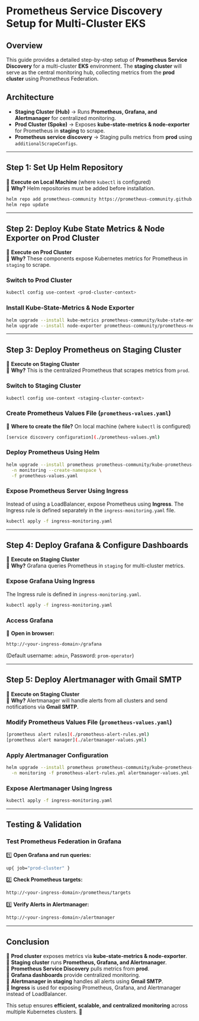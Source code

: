 # **Prometheus Service Discovery Setup for Multi-Cluster EKS**

## **Overview**
This guide provides a detailed step-by-step setup of **Prometheus Service Discovery** for a multi-cluster **EKS** environment. The **staging cluster** will serve as the central monitoring hub, collecting metrics from the **prod cluster** using Prometheus Federation.

## **Architecture**
- **Staging Cluster (Hub)** → Runs **Prometheus, Grafana, and Alertmanager** for centralized monitoring.
- **Prod Cluster (Spoke)** → Exposes **kube-state-metrics & node-exporter** for Prometheus in **staging** to scrape.
- **Prometheus service discovery** → Staging pulls metrics from **prod** using `additionalScrapeConfigs`.

---

## **Step 1: Set Up Helm Repository**
📌 **Execute on Local Machine** (where `kubectl` is configured)  
📌 **Why?** Helm repositories must be added before installation.

```sh
helm repo add prometheus-community https://prometheus-community.github.io/helm-charts
helm repo update
```

---

## **Step 2: Deploy Kube State Metrics & Node Exporter on Prod Cluster**
📌 **Execute on Prod Cluster**  
📌 **Why?** These components expose Kubernetes metrics for Prometheus in `staging` to scrape.

### **Switch to Prod Cluster**
```sh
kubectl config use-context <prod-cluster-context>
```

### **Install Kube-State-Metrics & Node Exporter**
```sh
helm upgrade --install kube-metrics prometheus-community/kube-state-metrics -n monitoring --create-namespace
helm upgrade --install node-exporter prometheus-community/prometheus-node-exporter -n monitoring
```

---

## **Step 3: Deploy Prometheus on Staging Cluster**
📌 **Execute on Staging Cluster**  
📌 **Why?** This is the centralized Prometheus that scrapes metrics from `prod`.

### **Switch to Staging Cluster**
```sh
kubectl config use-context <staging-cluster-context>
```

### **Create Prometheus Values File (`prometheus-values.yaml`)**
📌 **Where to create the file?** On local machine (where `kubectl` is configured)

```bash
[service discovery configuration](./prometheus-values.yml)
```

### **Deploy Prometheus Using Helm**
```sh
helm upgrade --install prometheus prometheus-community/kube-prometheus-stack \
  -n monitoring --create-namespace \
  -f prometheus-values.yaml
```

### **Expose Prometheus Server Using Ingress**
Instead of using a LoadBalancer, expose Prometheus using **Ingress**. The Ingress rule is defined separately in the `ingress-monitoring.yaml` file.

```sh
kubectl apply -f ingress-monitoring.yaml
```

---

## **Step 4: Deploy Grafana & Configure Dashboards**
📌 **Execute on Staging Cluster**  
📌 **Why?** Grafana queries Prometheus in `staging` for multi-cluster metrics.

### **Expose Grafana Using Ingress**
The Ingress rule is defined in `ingress-monitoring.yaml`.

```sh
kubectl apply -f ingress-monitoring.yaml
```

### **Access Grafana**
👀 **Open in browser:**  
```bash
http://<your-ingress-domain>/grafana
```
(Default username: `admin`, Password: `prom-operator`)

---

## **Step 5: Deploy Alertmanager with Gmail SMTP**
📌 **Execute on Staging Cluster**  
📌 **Why?** Alertmanager will handle alerts from all clusters and send notifications via **Gmail SMTP**.

### **Modify Prometheus Values File (`prometheus-values.yaml`)**
```bash
[prometheus alert rules](./promotheus-alert-rules.yml)
[prometheus alert manager](./alertmanager-values.yml)
```

### **Apply Alertmanager Configuration**
```sh
helm upgrade --install prometheus prometheus-community/kube-prometheus-stack \
  -n monitoring -f promotheus-alert-rules.yml alertmanager-values.yml
```

### **Expose Alertmanager Using Ingress**
```sh
kubectl apply -f ingress-monitoring.yaml
```

---

## **Testing & Validation**
### **Test Prometheus Federation in Grafana**
1️⃣ **Open Grafana and run queries:**
```sh
up{ job="prod-cluster" }
```
2️⃣ **Check Prometheus targets:**
```sh
http://<your-ingress-domain>/prometheus/targets
```
3️⃣ **Verify Alerts in Alertmanager:**
```sh
http://<your-ingress-domain>/alertmanager
```

---

## **Conclusion**
🔹 **Prod cluster** exposes metrics via **kube-state-metrics & node-exporter**.  
🔹 **Staging cluster** runs **Prometheus, Grafana, and Alertmanager**.  
🔹 **Prometheus Service Discovery** pulls metrics from **prod**.  
🔹 **Grafana dashboards** provide centralized monitoring.  
🔹 **Alertmanager in staging** handles all alerts using **Gmail SMTP**.  
🔹 **Ingress** is used for exposing Prometheus, Grafana, and Alertmanager instead of LoadBalancer.  

This setup ensures **efficient, scalable, and centralized monitoring** across multiple Kubernetes clusters. 🚀

